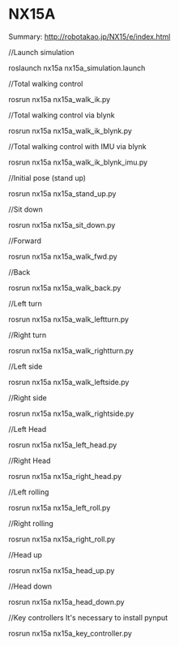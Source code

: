 # NX15A
Summary:
http://robotakao.jp/NX15/e/index.html

//Launch simulation

roslaunch nx15a nx15a_simulation.launch

//Total walking control

rosrun nx15a nx15a_walk_ik.py

//Total walking control via blynk

rosrun nx15a nx15a_walk_ik_blynk.py

//Total walking control with IMU via blynk

rosrun nx15a nx15a_walk_ik_blynk_imu.py

//Initial pose (stand up)

rosrun nx15a nx15a_stand_up.py

//Sit down

rosrun nx15a nx15a_sit_down.py

//Forward

rosrun nx15a nx15a_walk_fwd.py

//Back

rosrun nx15a nx15a_walk_back.py

//Left turn

rosrun nx15a nx15a_walk_leftturn.py

//Right turn

rosrun nx15a nx15a_walk_rightturn.py

//Left side

rosrun nx15a nx15a_walk_leftside.py

//Right side

rosrun nx15a nx15a_walk_rightside.py

//Left Head

rosrun nx15a nx15a_left_head.py

//Right Head

rosrun nx15a nx15a_right_head.py

//Left rolling

rosrun nx15a nx15a_left_roll.py

//Right rolling

rosrun nx15a nx15a_right_roll.py

//Head up

rosrun nx15a nx15a_head_up.py

//Head down

rosrun nx15a nx15a_head_down.py

//Key controllers  It's necessary to install pynput

rosrun nx15a nx15a_key_controller.py
